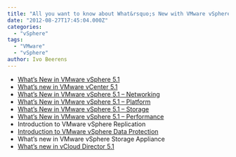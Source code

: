 ```yaml
---
title: "All you want to know about What&rsquo;s New with VMware vSphere 5.1!"
date: "2012-08-27T17:45:04.000Z"
categories: 
  - "vSphere"
tags: 
  - "VMware"
  - "vSphere"
author: Ivo Beerens
---
```


- [What’s New in VMware vSphere 5.1](http://www.VMware.com/files/pdf/products/vSphere/VMware-what-is-new-vSphere51.pdf)
- [What’s new in VMware vCenter 5.1](http://www.VMware.com/files/pdf/techpaper/Whats-New-VMware-vCenter-Server-51-Technical-Whitepaper.pdf)
- [What’s New in VMware vSphere 5.1 – Networking](http://www.VMware.com/files/pdf/techpaper/Whats-New-VMware-vSphere-51-Network-Technical-Whitepaper.pdf)
- [What’s New in VMware vSphere 5.1 – Platform](http://www.VMware.com/files/pdf/techpaper/Whats-New-VMware-vSphere-51-Platform-Technical-Whitepaper.pdf)
- [What’s New in VMware vSphere 5.1 – Storage](http://www.VMware.com/files/pdf/techpaper/Whats-New-VMware-vSphere-51-Storage-Technical-Whitepaper.pdf)
- [What’s New in VMware vSphere 5.1 – Performance](http://www.VMware.com/files/pdf/techpaper/Whats-New-VMware-vSphere-51-Performance-Technical-Whitepaper.pdf)
- Introduction to VMware vSphere Replication
- [Introduction to VMware vSphere Data Protection](http://www.VMware.com/files/pdf/techpaper/Introduction-to-Data-Protection.pdf)
- What’s new in VMware vSphere Storage Appliance
- [What’s new in vCloud Director 5.1](http://www.VMware.com/files/pdf/techpaper/Whats-New-VMware-vCloud-Director-51-Technical-Whitepaper.pdf)



